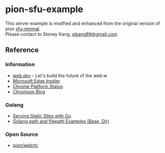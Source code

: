 # pion-sfu-example

This server example is modfied and enhanced from the original version of 
pion [sfu-minmal](https://github.com/pion/webrtc/tree/master/examples/sfu-minimal). \
Please contact to Stoney Kang, sikang99@gmail.com


## Reference
### Information
- [web.dev](https://web.dev/) - Let's build the future of the web:w
- [Microsoft Edge Insdier](https://www.microsoftedgeinsider.com/)
- [Chrome Platform Status](https://chromestatus.com/features)
- [Chromium Blog](https://blog.chromium.org/)

### Golang
- [Serving Static Sites with Go](https://www.alexedwards.net/blog/serving-static-sites-with-go)
- [Golang path and filepath Examples (Base, Dir)](https://www.dotnetperls.com/path-go)

### Open Source
- [pion/webrtc](https://github.com/pion/webrtc)

